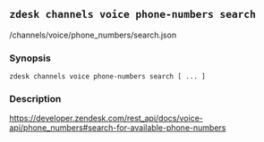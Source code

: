## `zdesk channels voice phone-numbers search`

/channels/voice/phone_numbers/search.json

### Synopsis

    zdesk channels voice phone-numbers search [ ... ]

### Description

https://developer.zendesk.com/rest_api/docs/voice-api/phone_numbers#search-for-available-phone-numbers

